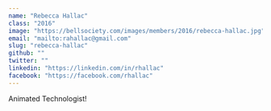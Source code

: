 ```yaml
---
name: "Rebecca Hallac"
class: "2016"
image: "https://bellsociety.com/images/members/2016/rebecca-hallac.jpg"
email: "mailto:rahallac@gmail.com"
slug: "rebecca-hallac"
github: ""
twitter: ""
linkedin: "https://linkedin.com/in/rhallac"
facebook: "https://facebook.com/rhallac"
---
```

Animated Technologist!